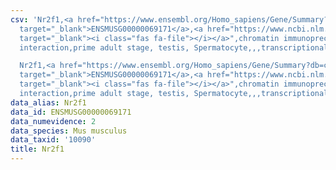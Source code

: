```yaml
---
csv: 'Nr2f1,<a href="https://www.ensembl.org/Homo_sapiens/Gene/Summary?db=core;g=ENSMUSG00000069171"
  target="_blank">ENSMUSG00000069171</a>,<a href="https://www.ncbi.nlm.nih.gov/pubmed/25450459"
  target="_blank"><i class="fas fa-file"></i></a>",chromatin immunoprecipitation assay,direct
  interaction,prime adult stage, testis, Spermatocyte,,,transcriptional regulation,

  Nr2f1,<a href="https://www.ensembl.org/Homo_sapiens/Gene/Summary?db=core;g=ENSMUSG00000069171"
  target="_blank">ENSMUSG00000069171</a>,<a href="https://www.ncbi.nlm.nih.gov/pubmed/25450459"
  target="_blank"><i class="fas fa-file"></i></a>",chromatin immunoprecipitation assay,direct
  interaction,prime adult stage, testis, Spermatocyte,,,transcriptional regulation,'
data_alias: Nr2f1
data_id: ENSMUSG00000069171
data_numevidence: 2
data_species: Mus musculus
data_taxid: '10090'
title: Nr2f1
---
```

